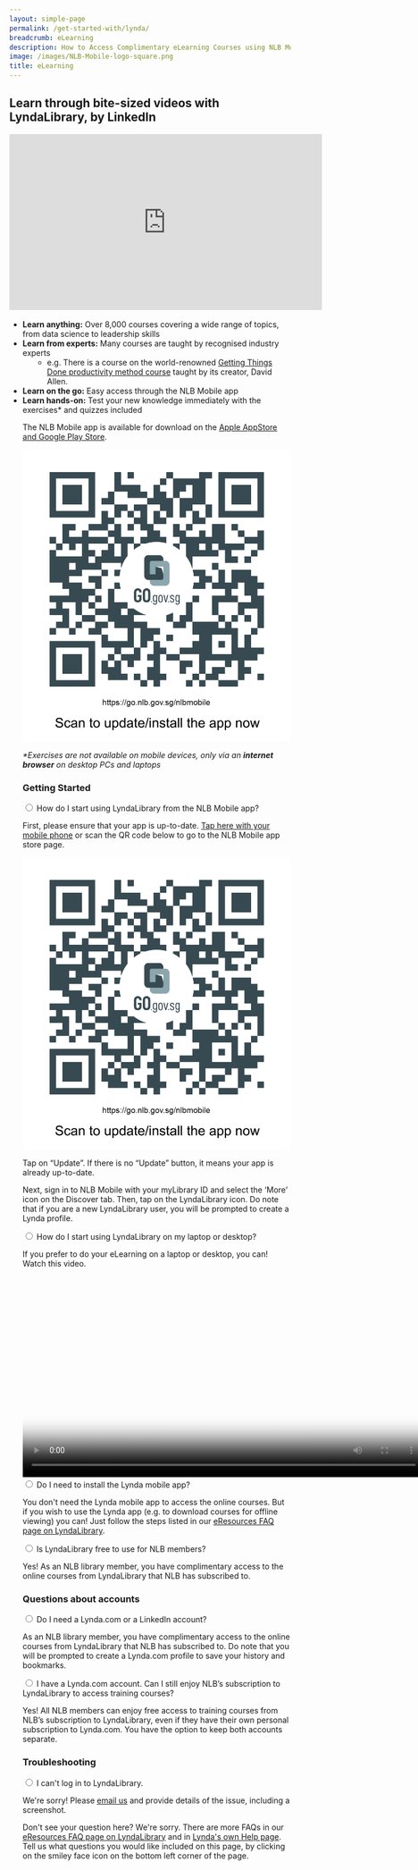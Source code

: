 ```yaml
---
layout: simple-page
permalink: /get-started-with/lynda/
breadcrumb: eLearning
description: How to Access Complimentary eLearning Courses using NLB Mobile
image: /images/NLB-Mobile-logo-square.png
title: eLearning
---
```

<h2>Learn through bite-sized videos with LyndaLibrary, by LinkedIn</h2>

<div class="bp-youtube">
 <iframe width="560" height="315" src="https://www.youtube.com/embed/MAUe9l6nSZM" frameborder="0" allow="accelerometer; autoplay; encrypted-media; gyroscope; picture-in-picture" allowfullscreen></iframe>
	</div>
	

<ul>   
	<li> <b>Learn anything:</b> Over 8,000 courses covering a wide range of topics, from data science to leadership skills</li>
	<li> <b>Learn from experts:</b> Many courses are taught by recognised industry experts
	<ul>
            <li style="margin-left: 20px;">e.g. There is a course on the world-renowned <a href="https://www.lynda.com/Business-Skills-tutorials/Getting-Things-Done/170776-2.html?srchtrk=index%3a2%0alinktypeid%3a2%0aq%3adavid+allen%0apage%3a1%0as%3arelevance%0asa%3atrue%0aproducttypeid%3a2">Getting Things Done productivity method course</a> taught by its creator, David Allen. </li>
    </ul>
	<li> <b>Learn on the go:</b> Easy access through the NLB Mobile app</li>
	<li> <b>Learn hands-on:</b> Test your new knowledge immediately with the exercises* and quizzes included</li>

<p>The NLB Mobile app is available for download on the <a href="https://go.nlb.gov.sg/nlbmobile">Apple AppStore and Google Play Store</a>.</p>    
<p><img src="/images/qr_faq-download-nlb-mobile-go.nlb-pluscta.png">
	</p>

<p><i>*Exercises are not available on mobile devices, only via an <b>internet browser</b> on desktop PCs and laptops</i></p>

<p><h3>Getting Started</h3></p>
<div class="acc-kontainer" id="lynda-get-started">          
	<div>

<div>
		<input type="radio" name="acc" id="acc2">
        <label for="acc2">How do I start using LyndaLibrary from the NLB Mobile app? </label>

<div class="acc-body">
          <p>
		First, please ensure that your app is up-to-date. <a href="https://go.nlb.gov.sg/nlbmobile">Tap here with your mobile phone</a> or scan the QR code below to go to the NLB Mobile app store page.
	</p>
	<p><img src="/images/qr_faq-download-nlb-mobile-go.nlb-pluscta.png">
	</p>
	<p>Tap on “Update”.  If there is no “Update” button, it means your app is already up-to-date. 
	</p>
	<p>
		Next, sign in to NLB Mobile with your myLibrary ID and select the ‘More’ icon on the Discover tab. Then, tap on the LyndaLibrary icon. Do note that if you are a new LyndaLibrary user, you will be prompted to create a Lynda profile. 
      </p>

</div></div>
		
<div>
		<input type="radio" name="acc" id="acc1">
        <label for="acc1">How do I start using LyndaLibrary on my laptop or desktop? </label>
<div class="acc-body">
	<p>If you prefer to do your eLearning on a laptop or desktop, you can! Watch this video.<!--Just follow the steps detailed in our <a href="http://eresources.nlb.gov.sg/main/Help/LyndaLibrary#step_desktop">eResources FAQ page</a>.--></p>
	<div class="vd">
     <video title="steps on using lynda" width="720px" poster="/images/lyndalibrary steps thumbnail.png" controls>
  <source src="/images/lyndalibrary steps.mp4" type="video/mp4" />
</video>
	</div>
	</div>
	</div>

<div>
		<input type="radio" name="acc" id="acc5">
        <label for="acc5">Do I need to install the Lynda mobile app?</label>
<div class="acc-body">
      <p>You don't need the Lynda mobile app to access the online courses. But if you wish to use the Lynda app (e.g. to download courses for offline viewing) you can! Just follow the steps listed in our <a href="http://eresources.nlb.gov.sg/main/Help/LyndaLibrary#step_mobile">eResources FAQ page on LyndaLibrary</a>.</p>
    </div>
    </div>

<div>
		<input type="radio" name="acc" id="acc6">
        <label for="acc6">Is LyndaLibrary free to use for NLB members?</label>
        <div class="acc-body">
      <p>Yes! As an NLB library member, you have complimentary access to the online courses from LyndaLibrary that NLB has subscribed to.</p>
      </div>
            </div>

</div><!--close section-->
<h3>Questions about accounts</h3>
<div class="acc-kontainer" id="lynda-get-started">      


<div>
		<input type="radio" name="acc" id="acc3">
        <label for="acc3">Do I need a Lynda.com or a LinkedIn account? </label>

<div class="acc-body">
	<p>As an NLB library member, you have complimentary access to the online courses from LyndaLibrary that NLB has subscribed to. Do note that you will be prompted to create a Lynda.com profile to save your history and bookmarks.</p>
    </div>
</div>

<div>
		<input type="radio" name="acc" id="acc4">
        <label for="acc4">I have a Lynda.com account. Can I still enjoy NLB’s subscription to LyndaLibrary to
access training courses?</label>
<div class="acc-body">
      <p>Yes! All NLB members can enjoy free access to training courses from NLB’s subscription to LyndaLibrary, even if they have their own personal subscription to Lynda.com. You have the option to keep both accounts separate. </p>
    </div>
    </div>


</div><!--close section-->

<h3>Troubleshooting</h3>
<div>
		<input type="radio" name="acc" id="acc7">
        <label for="acc7">I can't log in to LyndaLibrary.</label>
        <div class="acc-body">
            <p>We're sorry! Please <a href="mailto:enquiry@nlb.gov.sg" target="_top">email us</a> and provide details of the issue, including a screenshot.</p>
      </div>
            </div>
<p>Don't see your question here? We're sorry. There are more FAQs in our <a href="http://eresources.nlb.gov.sg/main/Pages/MobileDevices">eResources FAQ page on LyndaLibrary</a> and in <a href="https://www.linkedin.com/help/lynda">Lynda's own Help page</a>. Tell us what questions you would like included on this page, by clicking on the smiley face icon on the bottom left corner of the page. </p>

